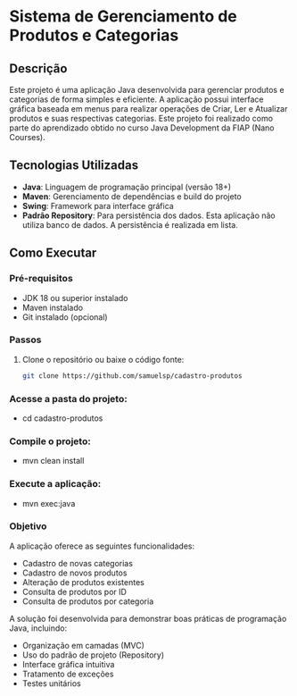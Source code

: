# Sistema de Gerenciamento de Produtos e Categorias

## Descrição
Este projeto é uma aplicação Java desenvolvida para gerenciar produtos e categorias de forma simples e eficiente. A aplicação possui interface gráfica baseada em menus para realizar operações de Criar, Ler e Atualizar produtos e suas respectivas categorias.
Este projeto foi realizado como parte do aprendizado obtido no curso Java Development da FIAP (Nano Courses).

## Tecnologias Utilizadas
- **Java**: Linguagem de programação principal (versão 18+)
- **Maven**: Gerenciamento de dependências e build do projeto
- **Swing**: Framework para interface gráfica
- **Padrão Repository**: Para persistência dos dados. Esta aplicação não utiliza banco de dados. A persistência é realizada em lista.

## Como Executar

### Pré-requisitos
- JDK 18 ou superior instalado
- Maven instalado
- Git instalado (opcional)

### Passos
1. Clone o repositório ou baixe o código fonte:
   ```bash
   git clone https://github.com/samuelsp/cadastro-produtos
   
### Acesse a pasta do projeto:  
- cd cadastro-produtos

### Compile o projeto:  
- mvn clean install

### Execute a aplicação:  
- mvn exec:java 

### Objetivo

A aplicação oferece as seguintes funcionalidades:  
- Cadastro de novas categorias
- Cadastro de novos produtos
- Alteração de produtos existentes
- Consulta de produtos por ID
- Consulta de produtos por categoria

A solução foi desenvolvida para demonstrar boas práticas de programação Java, incluindo:
- Organização em camadas (MVC)
- Uso do padrão de projeto (Repository)
- Interface gráfica intuitiva
- Tratamento de exceções
- Testes unitários
